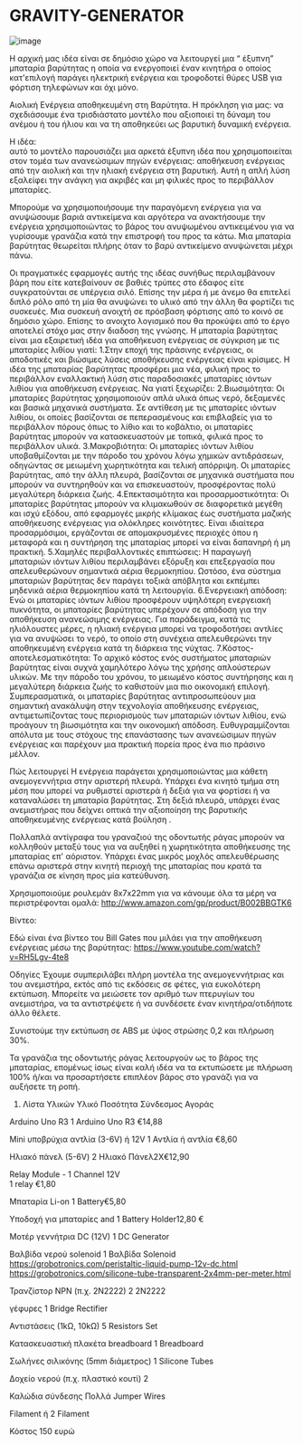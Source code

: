 # GRAVITY-GENERATOR
 ![image](https://github.com/user-attachments/assets/dcb7ce1c-a8e0-4314-b64b-18891e8e8857)

Η αρχική μας ιδέα είναι σε δημόσιο χώρο να λειτουργεί μια “ έξυπνη” μπαταρία βαρύτητας η οποία να ενεργοποιεί έναν κινητήρα ο οποίος κατ'επιλογή παράγει ηλεκτρική ενέργεια και τροφοδοτεί θύρες USB για φόρτιση τηλεφώνων και όχι μόνο. 

Αιολική Ενέργεια αποθηκευμένη στη Βαρύτητα.
Η πρόκληση για μας: να σχεδιάσουμε  ένα τρισδιάστατο μοντέλο που αξιοποιεί τη δύναμη του ανέμου ή του ήλιου και να τη αποθηκεύει ως βαρυτική δυναμική ενέργεια.

Η ιδέα:                                                                                                                                                                                                                                         
αυτό το μοντέλο παρουσιάζει μια αρκετά έξυπνη ιδέα που χρησιμοποιείται στον τομέα των ανανεώσιμων πηγών ενέργειας: αποθήκευση ενέργειας από την αιολική και την ηλιακή ενέργεια στη βαρυτική. 
Αυτή η απλή λύση εξαλείφει την ανάγκη για ακριβές και μη φιλικές προς το περιβάλλον μπαταρίες.

Μπορούμε να χρησιμοποιήσουμε την παραγόμενη ενέργεια για να ανυψώσουμε βαριά αντικείμενα και αργότερα να ανακτήσουμε την ενέργεια χρησιμοποιώντας το βάρος του ανυψωμένου αντικειμένου για να γυρίσουμε γρανάζια κατά την επιστροφή του προς τα κάτω. Μια μπαταρία βαρύτητας θεωρείται πλήρης όταν το βαρύ αντικείμενο ανυψώνεται μέχρι πάνω.

Οι πραγματικές εφαρμογές αυτής της ιδέας συνήθως περιλαμβάνουν βάρη που είτε κατεβαίνουν σε βαθιές τρύπες στο έδαφος είτε συγκρατούνται σε υπέργεια σιλό.
Επίσης την μέρα ή με άνεμο θα επιτελεί διπλό ρόλο από τη μία θα ανυψώνει το υλικό από την άλλη θα φορτίζει τις συσκευές.
Μια συσκευή ανοιχτή σε πρόσβαση φόρτισης από το κοινό σε δημόσιο χώρο.
Επίσης το ανοιχτο λογισμικό που θα προκύψει από το έργο αποτελεί  στόχο μας στην διαδοση της γνώσης.
Η μπαταρία βαρύτητας  είναι μια εξαιρετική ιδέα για αποθήκευση ενέργειας σε σύγκριση με τις μπαταρίες λιθίου γιατί: 
1.Στην εποχή της πράσινης ενέργειας, οι αποδοτικές και βιώσιμες λύσεις αποθήκευσης ενέργειας είναι κρίσιμες. Η ιδέα της μπαταρίας βαρύτητας προσφέρει μια νέα, φιλική προς το περιβάλλον εναλλακτική λύση στις παραδοσιακές μπαταρίες ιόντων λιθίου για αποθήκευση ενέργειας. Να γιατί ξεχωρίζει:
2.Βιωσιμότητα:
Οι μπαταρίες βαρύτητας χρησιμοποιούν απλά υλικά όπως νερό, δεξαμενές και βασικά μηχανικά συστήματα. Σε αντίθεση με τις μπαταρίες ιόντων λιθίου, οι οποίες βασίζονται σε πεπερασμένους και επιβλαβείς για το περιβάλλον πόρους όπως το λίθιο και το κοβάλτιο, οι μπαταρίες βαρύτητας μπορούν να κατασκευαστούν με τοπικά, φιλικά προς το περιβάλλον υλικά.
3.Μακροβιότητα:
Οι μπαταρίες ιόντων λιθίου υποβαθμίζονται με την πάροδο του χρόνου λόγω χημικών αντιδράσεων, οδηγώντας σε μειωμένη χωρητικότητα και τελική απόρριψη. Οι μπαταρίες βαρύτητας, από την άλλη πλευρά, βασίζονται σε μηχανικά συστήματα που μπορούν να συντηρηθούν και να επισκευαστούν, προσφέροντας πολύ μεγαλύτερη διάρκεια ζωής.
4.Επεκτασιμότητα και προσαρμοστικότητα:
Οι μπαταρίες βαρύτητας μπορούν να κλιμακωθούν σε διαφορετικά μεγέθη και ισχύ εξόδου, από εφαρμογές μικρής κλίμακας έως συστήματα μαζικής αποθήκευσης ενέργειας για ολόκληρες κοινότητες. Είναι ιδιαίτερα προσαρμόσιμοι, εργάζονται σε απομακρυσμένες περιοχές όπου η μεταφορά και η συντήρηση της μπαταρίας μπορεί να είναι δαπανηρή ή μη πρακτική.
5.Χαμηλές περιβαλλοντικές επιπτώσεις:
Η παραγωγή μπαταριών ιόντων λιθίου περιλαμβάνει εξόρυξη και επεξεργασία που απελευθερώνουν σημαντικά αέρια θερμοκηπίου. Ωστόσο, ένα σύστημα μπαταριών βαρύτητας δεν παράγει τοξικά απόβλητα και εκπέμπει μηδενικά αέρια θερμοκηπίου κατά τη λειτουργία.
6.Ενεργειακή απόδοση:
Ενώ οι μπαταρίες ιόντων λιθίου προσφέρουν υψηλότερη ενεργειακή πυκνότητα, οι μπαταρίες βαρύτητας υπερέχουν σε απόδοση για την αποθήκευση ανανεώσιμης ενέργειας. Για παράδειγμα, κατά τις ηλιόλουστες μέρες, η ηλιακή ενέργεια μπορεί να τροφοδοτήσει αντλίες για να ανυψώσει το νερό, το οποίο στη συνέχεια απελευθερώνει την αποθηκευμένη ενέργεια κατά τη διάρκεια της νύχτας.
7.Κόστος-αποτελεσματικότητα:
Το αρχικό κόστος ενός συστήματος μπαταριών βαρύτητας είναι συχνά χαμηλότερο λόγω της χρήσης απλούστερων υλικών. Με την πάροδο του χρόνου, το μειωμένο κόστος συντήρησης και η μεγαλύτερη διάρκεια ζωής το καθιστούν μια πιο οικονομική επιλογή.
Συμπερασματικά, οι μπαταρίες βαρύτητας αντιπροσωπεύουν μια σημαντική ανακάλυψη στην τεχνολογία αποθήκευσης ενέργειας, αντιμετωπίζοντας τους περιορισμούς των μπαταριών ιόντων λιθίου, ενώ προάγουν τη βιωσιμότητα και την οικονομική απόδοση. Ευθυγραμμίζονται απόλυτα με τους στόχους της επανάστασης των ανανεώσιμων πηγών ενέργειας και παρέχουν μια πρακτική πορεία προς ένα πιο πράσινο μέλλον.


Πώς λειτουργεί
Η ενέργεια παράγεται χρησιμοποιώντας μια κάθετη ανεμογεννήτρια στην αριστερή πλευρά. Υπάρχει ένα κινητό τμήμα  στη μέση που μπορεί να ρυθμιστεί αριστερά ή δεξιά για να φορτίσει ή να καταναλώσει τη μπαταρία βαρύτητας. 
Στη δεξιά πλευρά, υπάρχει ένας ανεμιστήρας που δείχνει οπτικά την αξιοποίηση της βαρυτικής αποθηκευμένης ενέργειας κατά βούληση .

Πολλαπλά αντίγραφα του γραναζιού της οδοντωτής ράγας μπορούν να κολληθούν μεταξύ τους για να αυξηθεί η χωρητικότητα αποθήκευσης της μπαταρίας επ' αόριστον. Υπάρχει ένας μικρός μοχλός απελευθέρωσης επάνω αριστερά στην κινητή περιοχή της μπαταρίας που κρατά τα γρανάζια σε κίνηση προς μία κατεύθυνση.

Χρησιμοποιούμε ρουλεμάν 8x7x22mm για να κάνουμε όλα τα μέρη να περιστρέφονται ομαλά: http://www.amazon.com/gp/product/B002BBGTK6

Βίντεο: 

Εδώ είναι ένα βίντεο του Bill Gates που μιλάει για την αποθήκευση ενέργειας μέσω της βαρύτητας: https://www.youtube.com/watch?v=RH5Lgv-4te8


Οδηγίες
Έχουμε συμπεριλάβει πλήρη μοντέλα της ανεμογεννήτριας και του ανεμιστήρα, εκτός από τις εκδόσεις σε φέτες, για ευκολότερη εκτύπωση. Μπορείτε να μειώσετε τον αριθμό των πτερυγίων του ανεμιστήρα, να τα αντιστρέψετε ή να συνδέσετε έναν κινητήρα/οτιδήποτε άλλο θέλετε.

Συνιστούμε την εκτύπωση σε ABS με ύψος στρώσης 0,2 και πλήρωση 30%.

Τα γρανάζια της οδοντωτής ράγας λειτουργούν ως το βάρος της μπαταρίας, επομένως ίσως είναι καλή ιδέα να τα εκτυπώσετε με πλήρωση 100% ή/και να προσαρτήσετε επιπλέον βάρος στο γρανάζι για να αυξήσετε τη ροπή.



1. Λίστα Υλικών
Υλικό
Ποσότητα
Σύνδεσμος Αγοράς

Arduino Uno R3
1
Arduino Uno R3 €14,88

Mini υποβρύχια αντλία (3-6V) ή 12V
1
 Αντλία ή αντλία €8,60
 
Ηλιακό πάνελ (5-6V)
2
Ηλιακό Πάνελ2X€12,90

Relay Module - 1 Channel 12V                                                                                                        
1
relay €1,80

Μπαταρία Li-on
1
 Battery€5,80
 
Υποδοχή για μπαταρίες and
1
Battery Holder12,80 €

Μοτέρ γεννήτρια DC (12V)
1
DC Generator

Βαλβίδα νερού solenoid
1
Βαλβίδα Solenoid 
https://grobotronics.com/peristaltic-liquid-pump-12v-dc.html
https://grobotronics.com/silicone-tube-transparent-2x4mm-per-meter.html

Τρανζίστορ NPN (π.χ. 2N2222)
2
2N2222

 γέφυρες
1
Bridge Rectifier

Αντιστάσεις (1kΩ, 10kΩ)
5
Resistors Set

Κατασκευαστική πλακέτα breadboard
1
Breadboard

Σωλήνες σιλικόνης (5mm διάμετρος)
1
Silicone Tubes

Δοχείο νερού (π.χ. πλαστικό κουτί)
2

Καλώδια σύνδεσης
Πολλά
Jumper Wires

Filament   ή                                                                                                                       2                    Filament

Κόστος 150 ευρώ  


